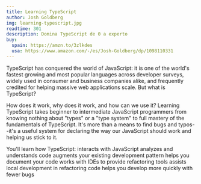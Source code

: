 ```yaml
---
title: Learning TypeScript
author: Josh Goldberg
img: learning-typescript.jpg
readtime: 301
description: Domina TypeScript de 0 a experto
buy:
  spain: https://amzn.to/3zlkdes
  usa: https://www.amazon.com/-/es/Josh-Goldberg/dp/1098110331
---
```


TypeScript has conquered the world of JavaScript: it is one of the world's fastest growing and most popular languages across developer surveys,
widely used in consumer and business companies alike, and frequently credited for helping massive web applications scale. But what is TypeScript?

How does it work, why does it work, and how can we use it? 
Learning TypeScript takes beginner to intermediate JavaScript programmers from knowing nothing about "types" or a "type system" to full mastery of the fundamentals of TypeScript.
It's more than a means to find bugs and typos--it's a useful system for declaring the way our JavaScript should work and helping us stick to it.

You'll learn how TypeScript: interacts with JavaScript analyzes and 
understands code augments your existing development pattern helps you document your code works with IDEs 
to provide refactoring tools assists local development in refactoring code helps you develop more quickly with fewer bugs